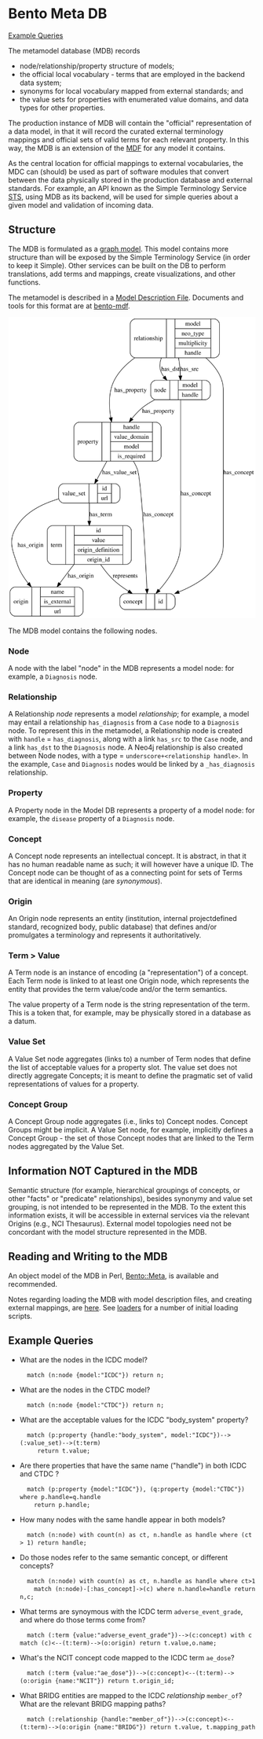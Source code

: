 # Bento Meta DB 

[Example Queries](#example-queries)

The metamodel database (MDB) records
- node/relationship/property structure of models;
- the official local vocabulary - terms that are employed in the backend data system;
- synonyms for local vocabulary mapped from external standards; and
- the value sets for properties with enumerated value domains, and data types for other properties.

The production instance of MDB will contain the "official" representation of a data model, in that it will record the curated external terminology mappings and official sets of valid terms for each relevant property. In this way, the MDB is an extension of the [MDF](https://github.com/CBIIT/bento-mdf) for any model it contains.

As the central location for official mappings to external vocabularies, the MDC can (should) be used as part of software modules that convert between the data physically stored in the production database and external standards. For example, an API known as the Simple Terminology Service [STS](https://github.com/CBIIT/icdc-sts), using MDB as its backend, will be used for simple queries about a given model and validation of incoming data.

## Structure

The MDB is formulated as a [graph model](https://en.wikipedia.org/wiki/Graph_database#Labeled-property_graph). This model contains more structure than will be exposed by the Simple Terminology Service (in order to keep it Simple). Other services can be built on the DB to perform translations, add terms and mappings, create visualizations, and other functions.

The metamodel is described in a [Model Description File](./metamodel.yaml). Documents and tools for this format are at [bento-mdf](https://github.com/CBIIT/bento-mdf).

![metamodel graphic](./metamodel.svg)

The MDB model contains the following nodes.

### Node 

A node with the label "node" in the MDB represents a model node: for example, a `Diagnosis` node. 

### Relationship

A Relationship _node_ represents a model _relationship_; for example, a model may entail a relationship `has_diagnosis` from a `Case` node to a `Diagnosis` node. To represent this in the metamodel, a Relationship node is created with `handle` = `has_diagnosis`, along with a link `has_src` to the `Case` node, and a link `has_dst` to the `Diagnosis` node. A Neo4j relationship is also created between Node nodes, with a type = `underscore+<relationship handle>`. In the example, `Case` and `Diagnosis` nodes would be linked by a `_has_diagnosis` relationship.


### Property

A Property node in the Model DB  represents a property of a model node: for example, the `disease` property of a `Diagnosis` node. 

### Concept

A Concept node represents an intellectual concept. It is abstract, in that it has no human readable name as such; it will however have a unique ID. The Concept node can be thought of as a connecting point for sets of Terms that are identical in meaning (are _synonymous_).

### Origin

An Origin node represents an entity (institution, internal projectdefined standard, recognized body, public database) that defines and/or promulgates a terminology and represents it authoritatively.

### Term > Value

A Term node is an instance of encoding (a "representation") of a concept. Each Term node is linked to at least one Origin node, which represents the entity that provides the term value/code and/or the term semantics.

The value property of a Term node is the string representation of the term. This is a token that, for example, may be physically stored in a database as a datum.

### Value Set

A Value Set node aggregates (links to) a number of Term nodes that define the list of acceptable values for a property slot. The value set does not directly aggregate Concepts; it is meant to define the pragmatic set of valid representations of values for a property.

### Concept Group 

A Concept Group node aggregates (i.e., links to) Concept nodes. Concept Groups might be implicit. A Value Set node, for example, implicitly defines a Concept Group - the set of those Concept nodes that are linked to the Term nodes aggregated by the Value Set.

## Information NOT Captured in the MDB

Semantic structure (for example, hierarchical groupings of concepts, or other "facts" or "predicate" relationships), besides synonymy and value set grouping, is not intended to be represented in the MDB. To the extent this information exists, it will be accessible in external services via the relevant Origins (e.g., NCI Thesaurus). External model topologies need not be concordant with the model structure represented in the MDB.

## Reading and Writing to the MDB

An object model of the MDB in Perl, [Bento::Meta](/perl), is available and recommended.

Notes regarding loading the MDB with model description files, and creating external mappings, are [here](./loaders/load-meta.md). See [loaders](./loaders) for a number of initial loading scripts.

## Example Queries

* What are the nodes in the ICDC model?

        match (n:node {model:"ICDC"}) return n;

* What are the nodes in the CTDC model?

        match (n:node {model:"CTDC"}) return n;

* What are the acceptable values for the ICDC "body_system" property?

        match (p:property {handle:"body_system", model:"ICDC"})-->(:value_set)-->(t:term)
           return t.value;

* Are there properties that have the same name ("handle") in both ICDC and CTDC ?

        match (p:property {model:"ICDC"}), (q:property {model:"CTDC"}) where p.handle=q.handle
          return p.handle;

* How many nodes with the same handle appear in both models?

        match (n:node) with count(n) as ct, n.handle as handle where (ct > 1) return handle;

* Do those nodes refer to the same semantic concept, or different concepts?

        match (n:node) with count(n) as ct, n.handle as handle where ct>1
          match (n:node)-[:has_concept]->(c) where n.handle=handle return n,c;

* What terms are synoymous with the ICDC term `adverse_event_grade`, and where do those terms come from?

        match (:term {value:"adverse_event_grade"})-->(c:concept) with c match (c)<--(t:term)-->(o:origin) return t.value,o.name;

* What's the NCIT concept code mapped to the ICDC term `ae_dose`?

        match (:term {value:"ae_dose"})-->(c:concept)<--(t:term)-->(o:origin {name:"NCIT"}) return t.origin_id;

* What BRIDG entities are mapped to the ICDC _relationship_ `member_of`? What are the relevant BRIDG mapping paths?

        match (:relationship {handle:"member_of"})-->(c:concept)<--(t:term)-->(o:origin {name:"BRIDG"}) return t.value, t.mapping_path

